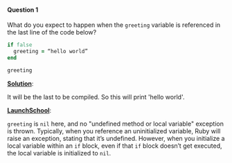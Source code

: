 #### Question 1

What do you expect to happen when the `greeting` variable is referenced in the last line of the code below?

```ruby
if false
  greeting = “hello world”
end

greeting
```

<ins>**Solution**</ins>:

It will be the last to be compiled. So this will print 'hello world'. 

<ins>**LaunchSchool**</ins>:

`greeting` is `nil` here, and no "undefined method or local variable" exception is thrown. Typically, when you reference  an uninitialized variable, Ruby will raise an exception, stating that  it’s undefined. However, when you initialize a local variable within an `if` block, even if that `if` block doesn’t get executed, the local variable is initialized to `nil`.